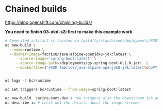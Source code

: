 # Chained builds
https://blog.openshift.com/chaining-builds/

**You need to finish 03-okd-s2i first to make this example work**
```bash
# Generated artifact is located in /wildfly/standalone/deployments/ROOT.war
oc new-build \
  --name=runtime \
  --docker-image=fabric8/java-alpine-openjdk8-jdk:latest \
     --source-image='spring-boot:latest' \
     --source-image-path=/deployments/gs-spring-boot-0.1.0.jar:. \
     --dockerfile=$'FROM fabric8/java-alpine-openjdk8-jdk:latest\nCOPY /gs-spring-boot-0.1.0.jar /deployments/app.jar'


oc logs -f bc/runtime

oc set triggers bc/runtime --from-image=spring-boot:latest

oc new-build  spring-boot-dev # now triggers also the downstream job and updates the dc
oc describe is # check out the details about the image streams
```

